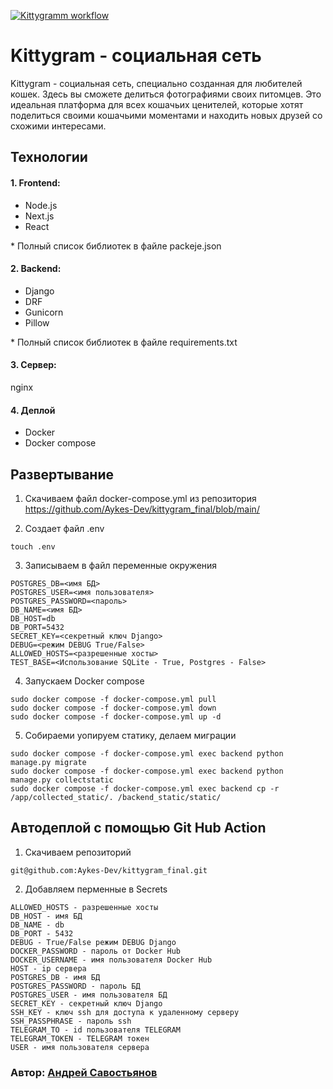 [![Kittygramm workflow](https://github.com/Aykes-Dev/kittygram_final/actions/workflows/main.yml/badge.svg)](https://github.com/Aykes-Dev/kittygram_final/actions/workflows/main.yml)
#  Kittygram - социальная сеть
Kittygram - социальная сеть, специально созданная для любителей кошек. Здесь вы сможете делиться фотографиями своих питомцев. Это идеальная платформа для всех кошачьих ценителей, которые хотят поделиться своими кошачьими моментами и находить новых друзей со схожими интересами.


## Технологии
#### 1. Frontend:
- Node.js
- Next.js
- React

\* Полный список библиотек в файле packeje.json

#### 2. Backend:
- Django
- DRF
- Gunicorn
- Pillow

\* Полный список библиотек в файле requirements.txt

#### 3. Сервер:
nginx

#### 4. Деплой
- Docker
- Docker compose

## Развертывание
1. Скачиваем файл docker-compose.yml из репозитория https://github.com/Aykes-Dev/kittygram_final/blob/main/

2. Создает файл .env
```
touch .env
```
3. Записываем в файл переменные окружения
```
POSTGRES_DB=<имя БД>
POSTGRES_USER=<имя пользователя>
POSTGRES_PASSWORD=<пароль>
DB_NAME=<имя БД>
DB_HOST=db
DB_PORT=5432
SECRET_KEY=<секретный ключ Django>
DEBUG=<режим DEBUG True/False>
ALLOWED_HOSTS=<разрешенные хосты>
TEST_BASE=<Использование SQLite - True, Postgres - False>
```

4. Запускаем Docker compose
```
sudo docker compose -f docker-compose.yml pull
sudo docker compose -f docker-compose.yml down
sudo docker compose -f docker-compose.yml up -d
```
5. Собираеми уопируем статику, делаем миграции
```
sudo docker compose -f docker-compose.yml exec backend python manage.py migrate
sudo docker compose -f docker-compose.yml exec backend python manage.py collectstatic
sudo docker compose -f docker-compose.yml exec backend cp -r /app/collected_static/. /backend_static/static/ 
```

## Автодеплой с помощью Git Hub Action 
1. Скачиваем репозиторий
```
git@github.com:Aykes-Dev/kittygram_final.git
```
2. Добавляем перменные в Secrets
```
ALLOWED_HOSTS - разрешенные хосты
DB_HOST - имя БД
DB_NAME - db
DB_PORT - 5432
DEBUG - True/False режим DEBUG Django
DOCKER_PASSWORD - пароль от Docker Hub
DOCKER_USERNAME - имя пользователя Docker Hub
HOST - ip сервера
POSTGRES_DB - имя БД
POSTGRES_PASSWORD - пароль БД
POSTGRES_USER - имя пользователя БД
SECRET_KEY - секретный ключ Django
SSH_KEY - ключ ssh для доступа к удаленному серверу
SSH_PASSPHRASE - пароль ssh
TELEGRAM_TO - id пользователя TELEGRAM
TELEGRAM_TOKEN - TELEGRAM токен
USER - имя пользователя сервера
```


### Автор: [Андрей Савостьянов](https://github.com/Aykes-Dev)